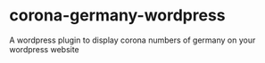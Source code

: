 # corona-germany-wordpress
A wordpress plugin to display corona numbers of germany on your wordpress website

